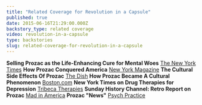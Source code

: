 ```yaml
---
title: "Related Coverage for Revolution in a Capsule"
published: true
date: 2015-06-16T21:29:00.000Z
backstory_type: related coverage
video: revolution-in-a-capsule
type: backstories
slug: related-coverage-for-revolution-in-a-capsule
---
```


**Selling Prozac as the Life-Enhancing Cure for Mental Woes**
[The New York Times](http://www.nytimes.com/2014/09/22/us/selling-prozac-as-the-life-enhancing-cure-for-mental-woes.html)
**How Prozac Conquered America**
[New York Magazine](http://nymag.com/scienceofus/2014/09/how-prozac-conquered-america.html)
**The Cultural Side Effects Of Prozac**
[The Dish](http://dish.andrewsullivan.com/2014/10/10/the-cultural-side-effects-of-prozac/)
**How Prozac Became A Cultural Phenomenon**
[Boston.com](http://www.boston.com/health/2014/09/22/how-prozac-became-cultural-phenomenon/WhjHDHOuEMxtylhfW8ZLsN/video.html)
**New York Times on Drug Therapies for Depression**
[Tribeca Therapies](http://tribecatherapy.com/2293/new-york-times-drug-therapies-depression/)
**Sunday History Channel: Retro Report on Prozac**
[Mad in America](http://www.madinamerica.com/2014/10/sunday-history-channel-retro-report-prozac/)
**Prozac "News"**
[Psych Practice](http://psychpracticemd.blogspot.com/2014/09/prozac-news.html)

